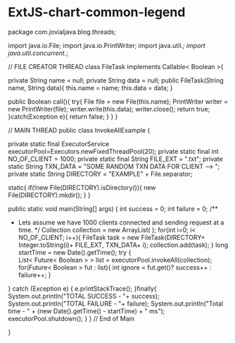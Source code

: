 # ExtJS-chart-common-legend

package com.jovialjava.blog.threads;
 
import java.io.File;
import java.io.PrintWriter;
import java.util.*;
import java.util.concurrent.*;
 
 
// FILE CREATOR THREAD
class FileTask implements Callable< Boolean >{
  
 private String name = null;
 private String data = null;
 public FileTask(String name, String data){
  this.name = name;
  this.data = data;
 }
  
 public Boolean call(){
  try{
   File file = new File(this.name);
   PrintWriter writer = new PrintWriter(file);
   writer.write(this.data);
   writer.close();
   return true;   
  }catch(Exception e){
   return false;
  }
 }
}
 
// MAIN THREAD
public class InvokeAllExample {
  
 private static final ExecutorService executorPool=Executors.newFixedThreadPool(20);
 private static final int NO_OF_CLIENT = 1000;
 private static final String FILE_EXT = ".txt";
 private static String TXN_DATA = "SOME RANDOM TXN DATA FOR CLIENT --> ";
 private static String DIRECTORY = "EXAMPLE" + File.separator;
  
 static{
  if(!new File(DIRECTORY).isDirectory()){
   new File(DIRECTORY).mkdir();
  }
 }
  
 public static void main(String[] args) {
  int success = 0;
  int failure = 0;
  /**
   * Lets assume we have 1000 clients connected and sending request at a time.
   */
  Collection<filetask> collection = new ArrayList<filetask>( );
  for(int i=0; i< NO_OF_CLIENT; i++){
   FileTask task = new FileTask(DIRECTORY+ Integer.toString(i)+ FILE_EXT, TXN_DATA+ i);
   collection.add(task);
  }
  long startTime = new Date().getTime();
  try {   
   List< Future< Boolean > > list = executorPool.invokeAll(collection);   
    for(Future< Boolean > fut : list){
     int ignore = fut.get()? success++ : failure++;
    }
    
   } catch (Exception e) {
     e.printStackTrace();
   }finally{
     System.out.println("TOTAL SUCCESS - "+ success);
     System.out.println("TOTAL FAILURE - "+ failure);
     System.out.println("Total time - " + (new Date().getTime() - startTime) + " ms");
     executorPool.shutdown();
   }
 } // End of Main
 
}
